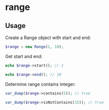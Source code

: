 # range

## Usage

Create a Range object with start and end:
```php
$range = new Range(1, 10);
```

Get start and end:
```php
echo $range->start(); // 1

echo $range->end(); // 10
```

Determine range contains integer:
```php
var_dump($range->contains(5)); // true

var_dump($range->isNotContains(15)); // true
```
